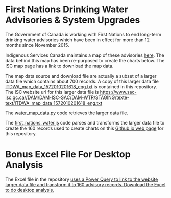 # First Nations Drinking Water Advisories & System Upgrades

The Government of Canada is working with First Nations to end long-term drinking water advisories which have been in effect for more than 12 months since November 2015. 

Indigenous Services Canada maintains a map of these advisories <a href="https://www.sac-isc.gc.ca/eng/1620925418298/1620925434679#" target="_blank">here</a>. The data behind this map has been re-purposed to create the charts below. The ISC map page has a link to download the map data.

The map data source and download file are actually a subset of a larger data file which contains about 700 records. A copy of this larger data file <a href="https://github.com/sitrucp/first_nations_water/blob/master/lTDWA_map_data_1572010201618_eng.txt" target="_blank">lTDWA_map_data_1572010201618_eng.txt</a> is contained in this repository. The ISC website url for this larger data file is <a href="https://www.sac-isc.gc.ca//DAM/DAM-ISC-SAC/DAM-WTR/STAGING/texte-text/lTDWA_map_data_1572010201618_eng.txt" target="_blank">https://www.sac-isc.gc.ca//DAM/DAM-ISC-SAC/DAM-WTR/STAGING/texte-text/lTDWA_map_data_1572010201618_eng.txt</a>

The <a href="https://github.com/sitrucp/first_nations_water/blob/master/water_map_data.py" target="_blank">water_map_data.py</a> code retrieves the larger data file.

The <a href="https://github.com/sitrucp/first_nations_water/blob/master/first_nations_water.js" target="_blank">first_nations_water.js</a> code parses and transforms the larger data file to create the 160 records used to create charts on this <a href="https://sitrucp.github.io/first_nations_water" target="_blank">Github.io web page</a> for this repository. 

# Bonus Excel File For Desktop Analysis
The Excel file in the repository <a href="https://github.com/sitrucp/first_nations_water/blob/master/ICS LTDWA Power Query.xlsx" target="_blank"> uses a Power Query to link to the website larger data file and transform it to 160 advisory records. Download the Excel to do desktop analysis.